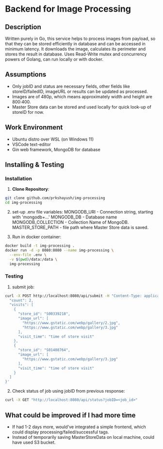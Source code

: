 # Backend for Image Processing

## Description

Written purely in Go, this service helps to process images from payload, so that they can be stored efficiently in database and can be accessed in minimum latency. It downloads the image, calculates its perimeter and stores the result in database. Uses Read-Write mutex and concurrency powers of Golang, can run locally or with docker.

## Assumptions

- Only jobID and status are necessary fields, other fields like storeID/failedID, imageURL or results can be updated as processed.
- Images are of 480p, which means approximately width and height are 800:400.
- Master Store data can be stored and used locally for quick look-up of storeID for now.

## Work Environment

- Ubuntu distro over WSL (on Windows 11)
- VSCode text-editor
- Gin web framework, MongoDB for database

## Installing & Testing

### Installation

1. **Clone Repository**:
```sh
git clone github.com/prkshayush/img-processing
cd img-processing
```
2. set-up .env file variables:
MONGODB_URI - Connection string, starting with 'mongodb+...'
MONGODB_DB - Database name
MONGODB_COLLECTION - Collection Name of MongoDB.
MASTER_STORE_PATH - file path where Master Store data is saved.

3. Run in docker container:
```sh
docker build -t img-processing .
docker run -d -p 8080:8080 --name img-processing \
  --env-file .env \
  -v $(pwd)/data:/data \
  img-processing
```

### Testing

1. submit job: 
```sh
curl -X POST http://localhost:8080/api/submit -H "Content-Type: application/json" -d '{
  "count": 2,
  "visits": [
    {
      "store_id": "S00339218",
      "image_url": [
        "https://www.gstatic.com/webp/gallery/2.jpg",
        "https://www.gstatic.com/webp/gallery/3.jpg"
      ],
      "visit_time": "time of store visit"
    },
    {
      "store_id": "S01408764",
      "image_url": [
        "https://www.gstatic.com/webp/gallery/3.jpg"
      ],
      "visit_time": "time of store visit"
    }
  ]
}'
```

2. Check status of job using jobID from previous response:
```sh
curl -X GET "http://localhost:8080/api/status?jobID=<job_id>"
```

## What could be improved if I had more time

- If had 1-2 days more, would've integrated a simple frontend, which could display processing/failed/successful tags.
- Instead of temporarily saving MasterStoreData on local machine, could have used S3 bucket.